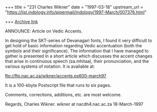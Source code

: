 +++
title = "231 Charles Wikner"
date = "1997-03-18"
upstream_url = "https://list.indology.info/pipermail/indology/1997-March/007376.html"

+++
[Archive link](https://list.indology.info/pipermail/indology/1997-March/007376.html)


ANNOUNCE: Article on Vedic Accents.

In designing the SKT-series of Devanagari fonts, I found it 
very difficult to get hold of basic information regarding
Vedic accentuation (both the symbols and their significance).
The information that I have managed to gather is presented 
in a short article which discusses the accent changes that 
arise in continuous speech (sa.mhitaa), their pronunciation, 
and the various systems of notation.  It is available at:

   ftp://ftp.nac.ac.za/wikner/accents.ps600-march97

It is a 100-kbyte Postscript file that runs to six pages.

Comments, corrections, additions, etc. are most welcome.

Regards,
Charles Wikner.
wikner at nacdh4.nac.ac.za
18-March-1997




